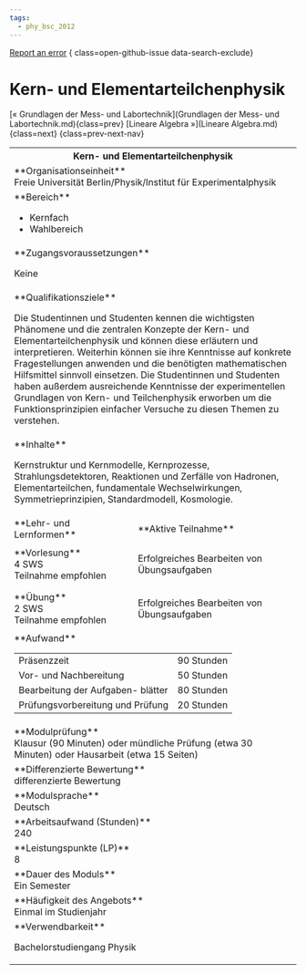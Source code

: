 ```yaml
---
tags:
  - phy_bsc_2012
---
```

[Report an error](https://github.com/SGSSGene/FUB-SUP/issues/new?title=Error%20in%20%22Kern-%20und%20Elementarteilchenphysik%22&body=There%20seems%20to%20be%20an%20error%20in%20module%20%22Kern-%20und%20Elementarteilchenphysik%22%2E%0A%0A%3CDescribe%20here%20a%20slightly%20more%20detailed%20description%20of%20what%20is%20wrong%3E&labels=bug)
{ class=open-github-issue data-search-exclude}

# Kern- und Elementarteilchenphysik

[« Grundlagen der Mess- und Labortechnik](Grundlagen der Mess- und Labortechnik.md){class=prev}
[Lineare Algebra »](Lineare Algebra.md){class=next}
{class=prev-next-nav}

<table markdown id="moduledesc">
<tr markdown class="moduledesc_head"><th colspan="2">Kern- und Elementarteilchenphysik </th></tr>
<tr markdown><td colspan="2">**Organisationseinheit**   <br>Freie Universität Berlin/Physik/Institut für Experimentalphysik</td></tr>

<tr markdown><td colspan="2">**Bereich**<br>


- Kernfach
- Wahlbereich

</td></tr>

<tr markdown><td colspan="2">**Zugangsvoraussetzungen** <br>

Keine


</td></tr>
<tr markdown><td colspan="2">**Qualifikationsziele**    <br>

Die Studentinnen und Studenten kennen die wichtigsten Phänomene und die
zentralen Konzepte der Kern- und Elementarteilchenphysik und können diese
erläutern und interpretieren. Weiterhin können sie ihre Kenntnisse auf
konkrete Fragestellungen anwenden und die benötigten mathematischen
Hilfsmittel sinnvoll einsetzen. Die Studentinnen und Studenten haben
außerdem ausreichende Kenntnisse der experimentellen Grundlagen von Kern-
und Teilchenphysik erworben um die Funktionsprinzipien einfacher Versuche zu
diesen Themen zu verstehen.


</td></tr>
<tr markdown><td colspan="2">**Inhalte**                <br>

Kernstruktur und Kernmodelle, Kernprozesse, Strahlungsdetektoren, Reaktionen
und Zerfälle von Hadronen, Elementarteilchen, fundamentale Wechselwirkungen,
Symmetrieprinzipien, Standardmodell, Kosmologie.


</td></tr>

<tr markdown><td>**Lehr- und Lernformen**</td><td>**Aktive Teilnahme**</td></tr>
<tr markdown><td> **Vorlesung** <br>4 SWS <br> Teilnahme empfohlen</td><td>

Erfolgreiches Bearbeiten von Übungsaufgaben
</td></tr>
<tr markdown><td> **Übung** <br>2 SWS <br> Teilnahme empfohlen</td><td>

Erfolgreiches Bearbeiten von Übungsaufgaben
</td></tr>
<tr markdown><td colspan="2">**Aufwand**                <br>
<table class="aufwand_table">
<tr><td>Präsenzzeit</td><td>90 Stunden</td></tr>
<tr><td>Vor- und Nachbereitung</td><td>50 Stunden</td></tr>
<tr><td>Bearbeitung der Aufgaben- blätter</td><td>80 Stunden</td></tr>
<tr><td>Prüfungsvorbereitung und Prüfung</td><td>20 Stunden</td></tr>
</table>

</td></tr>
<tr markdown><td colspan="2">**Modulprüfung**             <br>Klausur (90 Minuten) oder mündliche Prüfung (etwa 30 Minuten) oder
Hausarbeit (etwa 15 Seiten)


</td></tr>
<tr markdown><td colspan="2">**Differenzierte Bewertung** <br>differenzierte Bewertung

</td></tr>
<tr markdown><td colspan="2">**Modulsprache**             <br>Deutsch</td></tr>
<tr markdown><td colspan="2">**Arbeitsaufwand (Stunden)** <br>240</td></tr>
<tr markdown><td colspan="2">**Leistungspunkte (LP)**     <br>8</td></tr>
<tr markdown><td colspan="2">**Dauer des Moduls**         <br>Ein Semester</td></tr>
<tr markdown><td colspan="2">**Häufigkeit des Angebots**  <br>Einmal im Studienjahr</td></tr>
<tr markdown><td colspan="2">**Verwendbarkeit**           <br>

Bachelorstudiengang Physik


</td></tr>


</table>
